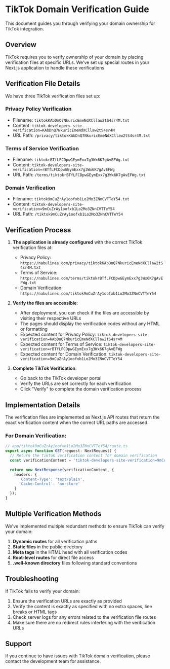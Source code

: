# TikTok Domain Verification Guide

This document guides you through verifying your domain ownership for TikTok integration.

## Overview

TikTok requires you to verify ownership of your domain by placing verification files at specific URLs. We've set up special routes in your Next.js application to handle these verifications.

## Verification File Details

We have three TikTok verification files set up:

### Privacy Policy Verification
- Filename: `tiktokKAbDnQ7NkuricEmeNdXCllaw2tS4sr4M.txt`
- Content: `tiktok-developers-site-verification=KAbDnQ7NkuricEmeNdXCllaw2tS4sr4M`
- URL Path: `/privacy/tiktokKAbDnQ7NkuricEmeNdXCllaw2tS4sr4M.txt`

### Terms of Service Verification
- Filename: `tiktokrBTfLFCDpwGEymExx7g3Wx6K7gAvEFWg.txt`
- Content: `tiktok-developers-site-verification=rBTfLFCDpwGEymExx7g3Wx6K7gAvEFWg`
- URL Path: `/terms/tiktokrBTfLFCDpwGEymExx7g3Wx6K7gAvEFWg.txt`

### Domain Verification
- Filename: `tiktok9mCuZrAy1oofxb1Lo2Mo3ZNnCVTTeY54.txt`
- Content: `tiktok-developers-site-verification=9mCuZrAy1oofxb1Lo2Mo3ZNnCVTTeY54`
- URL Path: `/tiktok9mCuZrAy1oofxb1Lo2Mo3ZNnCVTTeY54`

## Verification Process

1. **The application is already configured** with the correct TikTok verification files at:
   - Privacy Policy: `https://nabulines.com/privacy/tiktokKAbDnQ7NkuricEmeNdXCllaw2tS4sr4M.txt`
   - Terms of Service: `https://nabulines.com/terms/tiktokrBTfLFCDpwGEymExx7g3Wx6K7gAvEFWg.txt`
   - Domain Verification: `https://nabulines.com/tiktok9mCuZrAy1oofxb1Lo2Mo3ZNnCVTTeY54`

2. **Verify the files are accessible**:
   - After deployment, you can check if the files are accessible by visiting their respective URLs
   - The pages should display the verification codes without any HTML or formatting
   - Expected content for Privacy Policy: `tiktok-developers-site-verification=KAbDnQ7NkuricEmeNdXCllaw2tS4sr4M`
   - Expected content for Terms of Service: `tiktok-developers-site-verification=rBTfLFCDpwGEymExx7g3Wx6K7gAvEFWg`
   - Expected content for Domain Verification: `tiktok-developers-site-verification=9mCuZrAy1oofxb1Lo2Mo3ZNnCVTTeY54`

3. **Complete TikTok Verification**:
   - Go back to the TikTok developer portal
   - Verify the URLs are set correctly for each verification
   - Click "Verify" to complete the domain verification process

## Implementation Details

The verification files are implemented as Next.js API routes that return the exact verification content when the correct URL paths are accessed.

### For Domain Verification:

```typescript
// app/tiktok9mCuZrAy1oofxb1Lo2Mo3ZNnCVTTeY54/route.ts
export async function GET(request: NextRequest) {
  // Return the TikTok verification content for domain verification
  const verificationContent = 'tiktok-developers-site-verification=9mCuZrAy1oofxb1Lo2Mo3ZNnCVTTeY54';
  
  return new NextResponse(verificationContent, {
    headers: {
      'Content-Type': 'text/plain',
      'Cache-Control': 'no-store'
    }
  });
}
```

## Multiple Verification Methods

We've implemented multiple redundant methods to ensure TikTok can verify your domain:

1. **Dynamic routes** for all verification paths
2. **Static files** in the public directory
3. **Meta tags** in the HTML head with all verification codes
4. **Root-level routes** for direct file access
5. **.well-known directory** files following standard conventions

## Troubleshooting

If TikTok fails to verify your domain:

1. Ensure the verification URLs are exactly as provided
2. Verify the content is exactly as specified with no extra spaces, line breaks or HTML tags
3. Check server logs for any errors related to the verification file routes
4. Make sure there are no redirect rules interfering with the verification URLs

## Support

If you continue to have issues with TikTok domain verification, please contact the development team for assistance. 
